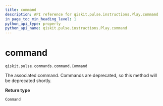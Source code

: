 ```yaml
---
title: command
description: API reference for qiskit.pulse.instructions.Play.command
in_page_toc_min_heading_level: 1
python_api_type: property
python_api_name: qiskit.pulse.instructions.Play.command
---
```


# command

<span id="qiskit.pulse.instructions.Play.command" />

`qiskit.pulse.commands.command.Command`

The associated command. Commands are deprecated, so this method will be deprecated shortly.

**Return type**

`Command`

